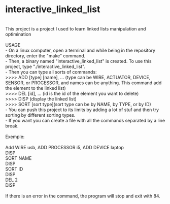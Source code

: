 # interactive_linked_list
\
This project is a project I used to learn linked lists manipulation and optimination\
\
USAGE\
    - On a linux computer, open a terminal and while being in the repository directory, enter the "make" command.\
    - Then, a binary named "interactive_linked_list" is created. To use this project, type "./interactive_linked_list".\
    - Then you can type all sorts of commands:\
    >>>> ADD [type] [name], ... (type can be WIRE, ACTUATOR, DEVICE, SENSOR, or PROCESSOR, and names can be anything. This command add the element to the linked list)\
    >>>> DEL [id], ... (id is the id of the element you want to delete)\
    >>>> DISP (display the linked list)\
    >>>> SORT [sort type](sort type can be by NAME, by TYPE, or by ID)\
    - You can push this project to its limits by adding a lot of stuf and then try sorting by different sorting types.\
    - If you want you can create a file with all the commands separated by a line break.\
\
    Exemple:\
\
    Add WIRE usb, ADD PROCESSOR i5, ADD DEVICE laptop\
    DISP\
    SORT NAME\
    DISP\
    SORT ID\
    DISP\
    DEL 2\
    DISP\
\
    If there is an error in the command, the program will stop and exit with 84.

